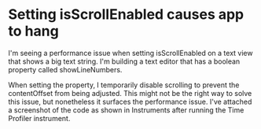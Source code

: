 # Setting isScrollEnabled causes app to hang

I'm seeing a performance issue when setting isScrollEnabled on a text view that shows a big text string. I'm building a text editor that has a boolean property called showLineNumbers.

When setting the property, I temporarily disable scrolling to prevent the contentOffset from being adjusted. This might not be the right way to solve this issue, but nonetheless it surfaces the performance issue. I've attached a screenshot of the code as shown in Instruments after running the Time Profiler instrument.